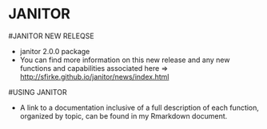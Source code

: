 # JANITOR
#JANITOR NEW RELEQSE
- janitor 2.0.0 package 
- You can find more information on this new release and any new functions and capabilities associated here => http://sfirke.github.io/janitor/news/index.html

#USING JANITOR
- A link to a documentation inclusive of a full description of each function, organized by topic, can be found in my Rmarkdown document.
